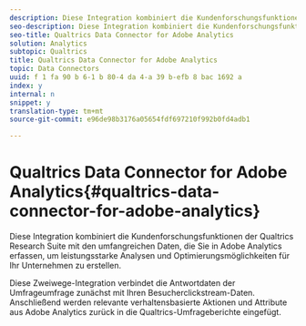 ```yaml
---
description: Diese Integration kombiniert die Kundenforschungsfunktionen der Qualtrics Research Suite mit den umfangreichen Daten, die Sie in Adobe Analytics erfassen, um leistungsstarke Analysen und Optimierungsmöglichkeiten für Ihr Unternehmen zu erstellen.
seo-description: Diese Integration kombiniert die Kundenforschungsfunktionen der Qualtrics Research Suite mit den umfangreichen Daten, die Sie in Adobe Analytics erfassen, um leistungsstarke Analysen und Optimierungsmöglichkeiten für Ihr Unternehmen zu erstellen.
seo-title: Qualtrics Data Connector for Adobe Analytics
solution: Analytics
subtopic: Qualtrics
title: Qualtrics Data Connector for Adobe Analytics
topic: Data Connectors
uuid: f 1 fa 90 b 6-1 b 80-4 da 4-a 39 b-efb 8 bac 1692 a
index: y
internal: n
snippet: y
translation-type: tm+mt
source-git-commit: e96de98b3176a05654fdf697210f992b0fd4adb1

---
```



# Qualtrics Data Connector for Adobe Analytics{#qualtrics-data-connector-for-adobe-analytics}

Diese Integration kombiniert die Kundenforschungsfunktionen der Qualtrics Research Suite mit den umfangreichen Daten, die Sie in Adobe Analytics erfassen, um leistungsstarke Analysen und Optimierungsmöglichkeiten für Ihr Unternehmen zu erstellen.

Diese Zweiwege-Integration verbindet die Antwortdaten der Umfrageumfrage zunächst mit Ihren Besucherclickstream-Daten. Anschließend werden relevante verhaltensbasierte Aktionen und Attribute aus Adobe Analytics zurück in die Qualtrics-Umfrageberichte eingefügt.
